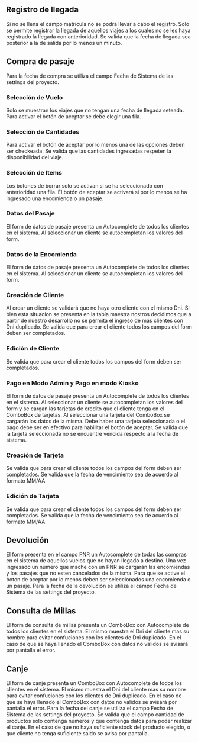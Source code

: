## Registro de llegada
Si no se llena el campo matricula no se podra llevar a cabo el registro.
Solo se permite registrar la llegada de aquellos viajes a los cuales no se les haya registrado la llegada con anterioridad.
Se valida que la fecha de llegada sea posterior a la de salida por lo menos un minuto.

## Compra de pasaje
Para la fecha de compra se utiliza el campo Fecha de Sistema de las settings del proyecto.

### Selección de Vuelo
Solo se muestran los viajes que no tengan una fecha de llegada seteada.
Para activar el botón de aceptar se debe elegir una fila.

### Selección de Cantidades
Para activar el botón de aceptar por lo menos una de las opciones deben ser checkeada.
Se valida que las cantidades ingresadas respeten la disponibilidad del viaje.

### Selección de Items
Los botones de borrar solo se activan si se ha seleccionado con anterioridad una fila.
El botón de aceptar se activará si por lo menos se ha ingresado una encomienda o un pasaje.

### Datos del Pasaje
El form de datos de pasaje presenta un Autocomplete de todos los clientes en el sistema.
Al seleccionar un cliente se autocompletan los valores del form.

### Datos de la Encomienda
El form de datos de pasaje presenta un Autocomplete de todos los clientes en el sistema.
Al seleccionar un cliente se autocompletan los valores del form.

### Creación de Cliente
Al crear un cliente se validará que no haya otro cliente con el mismo Dni. Si bien esta situacíon se presenta en la
tabla maestra nostros decidimos que a partir de nuestro desarrollo no se permita el ingreso de más clientes con Dni 
duplicado.
Se valida que para crear el cliente todos los campos del form deben ser completados.

### Edición de Cliente
Se valida que para crear el cliente todos los campos del form deben ser completados.

### Pago en Modo Admin y Pago en modo Kiosko
El form de datos de pasaje presenta un Autocomplete de todos los clientes en el sistema.
Al seleccionar un cliente se autocompletan los valores del form y se cargan las tarjetas de credito que el cliente tenga en el ComboBox de tarjetas.
Al seleccionar una tarjeta del ComboBox se cargarán los datos de la misma.
Debe haber una tarjeta seleccionada o el pago debe ser en efectivo para habilitar el botón de aceptar.
Se valida que la tarjeta seleccionada no se encuentre vencida respecto a la fecha de sistema.

### Creación de Tarjeta
Se valida que para crear el cliente todos los campos del form deben ser completados.
Se valida que la fecha de vencimiento sea de acuerdo al formato MM/AA

### Edición de Tarjeta
Se valida que para crear el cliente todos los campos del form deben ser completados.
Se valida que la fecha de vencimiento sea de acuerdo al formato MM/AA

## Devolución

El form presenta en el campo PNR un Autocomplete de todas las compras en el sistema de aquellos vuelos que no hayan llegado a destino.
Una vez ingresado un número que mache con un PNR se cargarán las encomiendas y los pasajes que no esten cancelados de la misma.
Para que se active el boton de aceptar por lo menos deben ser seleccionados una encomienda o un pasaje.
Para la fecha de la devolución se utiliza el campo Fecha de Sistema de las settings del proyecto.

## Consulta de Millas

El form de consulta de millas presenta un ComboBox con Autocomplete de todos los clientes en el sistema.
El mismo muestra el Dni del cliente mas su nombre para evitar confuciones con los clientes de Dni duplicado.
En el caso de que se haya llenado el ComboBox con datos no validos se avisará por pantalla el error.

## Canje
El form de canje presenta un ComboBox con Autocomplete de todos los clientes en el sistema.
El mismo muestra el Dni del cliente mas su nombre para evitar confuciones con los clientes de Dni duplicado.
En el caso de que se haya llenado el ComboBox con datos no validos se avisará por pantalla el error.
Para la fecha del canje se utiliza el campo Fecha de Sistema de las settings del proyecto.
Se valida que el campo cantidad de productos solo contenga números y que contenga datos para poder realizar el canje.
En el caso de que no haya suficiente stock del producto elegido, o que cliente no tenga suficiente saldo se avisa por pantalla.




